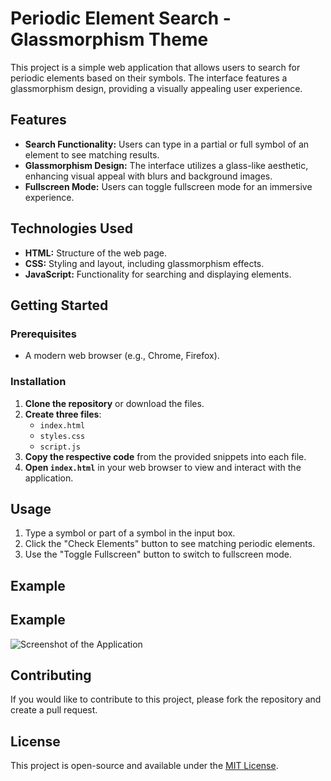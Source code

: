 # Periodic Element Search - Glassmorphism Theme

This project is a simple web application that allows users to search for periodic elements based on their symbols. The interface features a glassmorphism design, providing a visually appealing user experience.

## Features

- **Search Functionality:** Users can type in a partial or full symbol of an element to see matching results.
- **Glassmorphism Design:** The interface utilizes a glass-like aesthetic, enhancing visual appeal with blurs and background images.
- **Fullscreen Mode:** Users can toggle fullscreen mode for an immersive experience.

## Technologies Used

- **HTML:** Structure of the web page.
- **CSS:** Styling and layout, including glassmorphism effects.
- **JavaScript:** Functionality for searching and displaying elements.

## Getting Started

### Prerequisites

- A modern web browser (e.g., Chrome, Firefox).

### Installation

1. **Clone the repository** or download the files.
2. **Create three files**: 
   - `index.html`
   - `styles.css`
   - `script.js`
3. **Copy the respective code** from the provided snippets into each file.
4. **Open `index.html`** in your web browser to view and interact with the application.

## Usage

1. Type a symbol or part of a symbol in the input box.
2. Click the "Check Elements" button to see matching periodic elements.
3. Use the "Toggle Fullscreen" button to switch to fullscreen mode.

## Example

## Example

![Screenshot of the Application](https://ibb.co/cgb9WCM)  <!-- Replace with your actual screenshot URL -->
<!-- Replace with a screenshot of your application -->

## Contributing

If you would like to contribute to this project, please fork the repository and create a pull request. 

## License

This project is open-source and available under the [MIT License](LICENSE).
